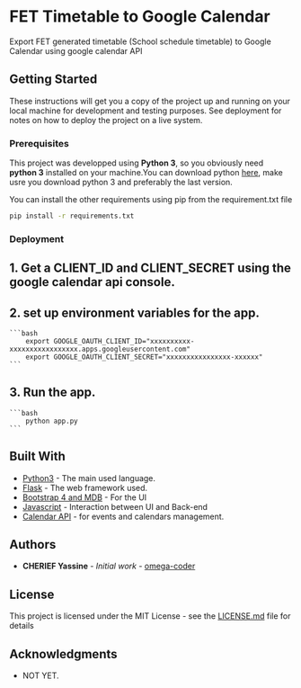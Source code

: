 # FET Timetable to Google Calendar

Export FET generated timetable (School schedule timetable) to Google Calendar using google calendar API

## Getting Started

These instructions will get you a copy of the project up and running on your local machine for development and testing purposes. See deployment for notes on how to deploy the project on a live system.

### Prerequisites

This project was developped using **Python 3**, so you obviously need **python 3** installed on your machine.You can download python [here](https://www.python.org/), make usre you download python 3 and preferably the last version.

You can install the other requirements using pip from the requirement.txt file


```bash
pip install -r requirements.txt
```

### Deployment

## 1. Get a CLIENT_ID and CLIENT_SECRET using the google calendar api console.
## 2. set up environment variables for the app.
    
    ```bash
        export GOOGLE_OAUTH_CLIENT_ID="xxxxxxxxxx-xxxxxxxxxxxxxxxxx.apps.googleusercontent.com"
        export GOOGLE_OAUTH_CLIENT_SECRET="xxxxxxxxxxxxxxxx-xxxxxx"
    ```
## 3. Run the app.
    ```bash
        python app.py
    ```
    

## Built With

* [Python3](https://www.python.org/) - The main used language.
* [Flask](https://palletsprojects.com/p/flask/) - The web framework used.
* [Bootstrap 4 and MDB](https://getbootstrap.com/) - For the UI
* [Javascript](https://www.javascript.com/) - Interaction between UI and Back-end
* [Calendar API](https://developers.google.com/calendar/) - for events and calendars management.


## Authors

* **CHERIEF Yassine** - *Initial work* - [omega-coder](https://omega-coder.me)

## License

This project is licensed under the MIT License - see the [LICENSE.md](LICENSE.md) file for details

## Acknowledgments

* NOT YET.
